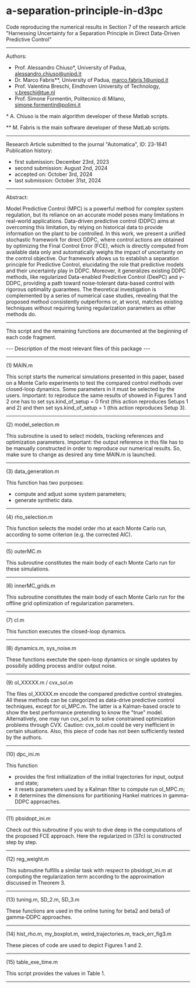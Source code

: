 # a-separation-principle-in-d3pc
Code reproducing the numerical results in Section 7 of the research article "Harnessing Uncertainty for a Separation Principle in Direct Data-Driven Predictive Control"

__________________________________________________________________________
Authors:
- Prof. Alessandro Chiuso*, University of Padua,      <alessandro.chiuso@unipd.it>
- Dr.   Marco Fabris**,     University of Padua,         <marco.fabris.1@unipd.it>
- Prof. Valentina Breschi,  Eindhoven University of Technology, <v.breschi@tue.nl>
- Prof. Simone Formentin,   Politecnico di Milano,    <simone.formentin@polimi.it>

 \* A. Chiuso is the main algorithm developer of these Matlab scripts.
 
 \** M. Fabris is the main software developer of these MatLab scripts.

__________________________________________________________________________
Research Article submitted to the journal "Automatica", ID: 23-1641
Publication history:
- first submission: December 23rd, 2023
- second submission: August 2nd, 2024
- accepted on: October 3rd, 2024
- last submission: October 31st, 2024

__________________________________________________________________________
Abstract:

Model Predictive Control (MPC) is a powerful method for complex system regulation, but its reliance on an accurate model poses many limitations in real-world applications. Data-driven predictive control (DDPC) aims at overcoming this limitation, by relying on historical data to provide information on the plant to be controlled. In this work, we present a unified stochastic framework for direct DDPC, where control actions are obtained by optimizing the Final Control Error (FCE), which is directly computed from available data only and automatically weighs the impact of uncertainty on the control objective. Our framework allows us to establish a separation principle for Predictive Control, elucidating the role that predictive models and their uncertainty play in DDPC. Moreover, it generalizes existing DDPC methods, like regularized Data-enabled Predictive Control (DeePC) and $\gamma$-DDPC, providing a path toward noise-tolerant data-based control with rigorous optimality guarantees. The theoretical investigation is complemented by a series of numerical case studies, revealing that the proposed method consistently outperforms or, at worst, matches existing techniques without requiring tuning regularization parameters as other methods do. 

****************************************************************************


This script and the remaining functions are documented at the beginning
of each code fragment.


--- Description of the most relevant files of this package ---

__________________________________________________________________________
(1) MAIN.m 

This script starts the numerical simulations presented in this paper,
based on a Monte Carlo experiments to test the compared control methods
over closed-loop dynamics.
Some parameters in it must be selected by the users.
Important: to reproduce the same results of showed in Figures 1 and 2
one has to set sys.kind_of_setup = 0 first (this action reproduces
Setups 1 and 2) and then set sys.kind_of_setup = 1 (this action 
reproduces Setup 3). 
__________________________________________________________________________

(2) model_selection.m

This subroutine is used to select models, tracking references and 
optimization parameters.
Important: the output reference in this file has to be manually
constructed in order to reproduce our numerical results. So, make sure to
change as desired any time MAIN.m is launched.

__________________________________________________________________________
(3) data_generation.m

This function has two purposes:
- compute and adjust some system parameters;
- generate synthetic data.

__________________________________________________________________________
(4) rho_selection.m

This function selects the model order rho at each Monte Carlo run,
according to some criterion (e.g. the corrected AIC).

__________________________________________________________________________
(5) outerMC.m

This subroutine constitutes the main body of each Monte Carlo run for
these simulations.

__________________________________________________________________________
(6) innerMC_grids.m

This subroutine constitutes the main body of each Monte Carlo run for
the offline grid optimization of regularization parameters.

__________________________________________________________________________
(7) cl.m

This function executes the closed-loop dynamics.

__________________________________________________________________________
(8) dynamics.m, sys_noise.m

These functions exectute the open-loop dynamics or single updates by
possibily adding process and/or output noise.

__________________________________________________________________________
(9) ol_XXXXX.m / cvx_sol.m

The files ol_XXXXX.m encode the compared predictive control strategies.
All these methods can be categorized as data-drive predictive control
techniques, except for ol_MPC.m. The latter is a Kalman-based oracle to 
show the best performance pretending to know the "true" model.
Alternatively, one may run cvx_sol.m to solve constrained optimization
problems through CVX. 
Caution: cvx_sol.m could be very inefficient in certain situations. Also,
this piece of code has not been sufficiently tested by the authors.

__________________________________________________________________________
(10) dpc_ini.m

This function
- provides the first initialization of the initial trajectories for
  input, output and state;
- it resets parameters used by a Kalman filter to compute run ol_MPC.m; 
- it determines the dimensions for partitioning Hankel matrices in 
  gamma-DDPC approaches.

__________________________________________________________________________
(11) pbsidopt_ini.m

Check out this subroutine if you wish to dive deep in the computations
of the proposed FCE approach. Here the regularized in (37c) is
constructed step by step.

__________________________________________________________________________
(12) reg_weight.m

This subroutine fulfills a similar task with respect to pbsidopt_ini.m at 
computing the regularization term according to the approximation 
discussed in Theorem 3.

__________________________________________________________________________
(13) tuning.m, SD_2.m, SD_3.m

These functions are used in the online tuning for beta2 and beta3 of 
gamma-DDPC approaches. 

__________________________________________________________________________
(14) hist_rho.m, my_boxplot.m, weird_trajectories.m, track_err_fig3.m

These pieces of code are used to depict Figures 1 and 2.

__________________________________________________________________________
(15) table_exe_time.m

This script provides the values in Table 1.
__________________________________________________________________________
